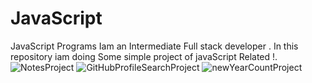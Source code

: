 # JavaScript
JavaScript Programs 
Iam an Intermediate Full stack developer .
In this repository iam doing Some simple project of javaScript Related !.
![NotesProject](https://github.com/user-attachments/assets/b88a1dbe-512f-4d36-b66b-df443ffd3a27)
![GitHubProfileSearchProject](https://github.com/user-attachments/assets/64eea66d-1b5e-4cf0-8572-196259faa781)
![newYearCountProject](https://github.com/user-attachments/assets/5780e343-1821-48f1-b478-2d2aeeb9f459)


